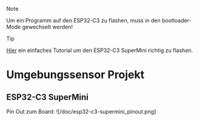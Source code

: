 > [!NOTE]
> Um ein Programm auf den ESP32-C3 zu flashen, muss in den bootloader-Mode gewechselt werden!

> [!TIP]
> [Hier](https://www.edgemicrotech.com/esp32-c3-super-mini-arduino-ide-quick-start-guide/) ein einfaches Tutorial um den ESP32-C3 SuperMini richtig zu flashen.

# Umgebungssensor Projekt

## ESP32-C3 SuperMini
Pin Out zum Board:
![/doc/esp32-c3-supermini_pinout.png]